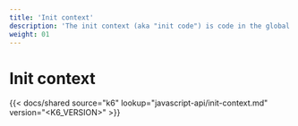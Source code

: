 ```yaml
---
title: 'Init context'
description: 'The init context (aka "init code") is code in the global context that has access to a few functions not accessible during main script execution.'
weight: 01
---
```


# Init context

{{< docs/shared source="k6" lookup="javascript-api/init-context.md" version="<K6_VERSION>" >}}
